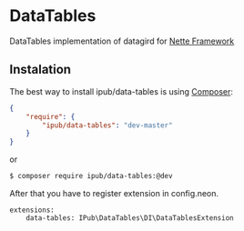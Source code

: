 # DataTables

DataTables implementation of datagird for [Nette Framework](http://nette.org/)

## Instalation

The best way to install ipub/data-tables is using  [Composer](http://getcomposer.org/):


```json
{
	"require": {
		"ipub/data-tables": "dev-master"
	}
}
```

or


```sh
$ composer require ipub/data-tables:@dev
```

After that you have to register extension in config.neon.

```neon
extensions:
	data-tables: IPub\DataTables\DI\DataTablesExtension
```